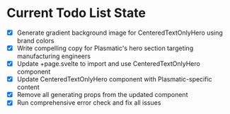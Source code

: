 <!-- DO NOT EDIT - Managed by todo_list tool -->
<!-- Updated: 2025-09-28T00:25:28.882Z -->

# Current Todo List State

- [x] Generate gradient background image for CenteredTextOnlyHero using brand colors
- [x] Write compelling copy for Plasmatic's hero section targeting manufacturing engineers
- [x] Update +page.svelte to import and use CenteredTextOnlyHero component
- [x] Update CenteredTextOnlyHero component with Plasmatic-specific content
- [x] Remove all generating props from the updated component
- [x] Run comprehensive error check and fix all issues
